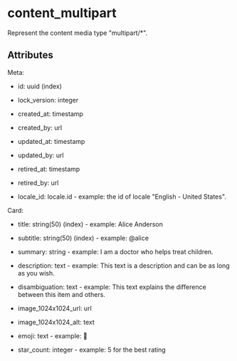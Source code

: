 # content_multipart


Represent the content media type "multipart/*".

## Attributes

Meta:

* id: uuid (index)

* lock_version: integer

* created_at: timestamp

* created_by: url

* updated_at: timestamp

* updated_by: url

* retired_at: timestamp

* retired_by: url

* locale_id: locale.id - example: the id of locale "English - United States".

Card:

* title: string(50) (index) - example: Alice Anderson

* subtitle: string(50) (index) - example: @alice

* summary: string - example: I am a doctor who helps treat children.

* description: text - example: This text is a description and can be as long as you wish.

* disambiguation: text - example: This text explains the difference between this item and others.

* image_1024x1024_url: url

* image_1024x1024_alt: text

* emoji: text - example: 🚀

* star_count: integer - example: 5 for the best rating

